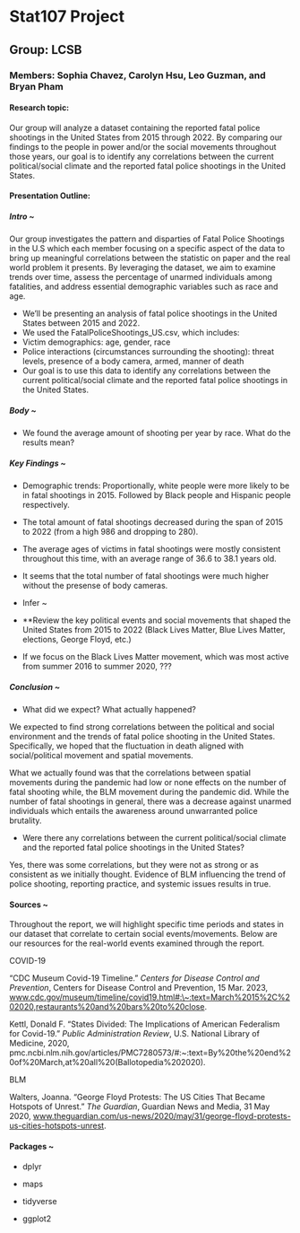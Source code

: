 # Stat107 Project

## Group: LCSB

### Members: Sophia Chavez, Carolyn Hsu, Leo Guzman, and Bryan Pham

#### Research topic:

Our group will analyze a dataset containing the reported fatal police shootings in the United States from 2015 through 2022. By comparing our findings to the people in power and/or the social movements throughout those years, our goal is to identify any correlations between the current political/social climate and the reported fatal police shootings in the United States.

#### Presentation Outline:

##### Intro ~

Our group investigates the pattern and disparties of Fatal Police Shootings in the U.S which each member focusing on a specific aspect of the data to bring up meaningful correlations between the statistic on paper and the real world problem it presents. By leveraging the dataset, we aim to examine trends over time, assess the percentage of unarmed individuals among fatalities, and address essential demographic variables such as race and age.

-   We’ll be presenting an analysis of fatal police shootings in the United States between 2015 and 2022.
-   We used the FatalPoliceShootings_US.csv, which includes:
-   Victim demographics: age, gender, race
-   Police interactions (circumstances surrounding the shooting): threat levels, presence of a body camera, armed, manner of death
-   Our goal is to use this data to identify any correlations between the current political/social climate and the reported fatal police shootings in the United States.

##### Body \~

-   We found the average amount of shooting per year by race. What do the results mean?

##### Key Findings \~

-   Demographic trends: Proportionally, white people were more likely to be in fatal shootings in 2015. Followed by Black people and Hispanic people respectively.

-   The total amount of fatal shootings decreased during the span of 2015 to 2022 (from a high 986 and dropping to 280).

-   The average ages of victims in fatal shootings were mostly consistent throughout this time, with an average range of 36.6 to 38.1 years old.

-   It seems that the total number of fatal shootings were much higher without the presense of body cameras.  

-   Infer \~

-   \*\*Review the key political events and social movements that shaped the United States from 2015 to 2022 (Black Lives Matter, Blue Lives Matter, elections, George Floyd, etc.)

-   If we focus on the Black Lives Matter movement, which was most active from summer 2016 to summer 2020, ???

##### Conclusion \~

-   What did we expect? What actually happened?

We expected to find strong correlations between the political and social environment and the trends of fatal police shooting in the United States. Specifically, we hoped that the fluctuation in death aligned with social/political movement and spatial movements. 

What we actually found was that the correlations between spatial movements during the pandemic had low or none effects on the number of fatal shooting while, the BLM movement during the pandemic did. While the number of fatal shootings in general, there was a decrease against unarmed individuals which entails the awareness around unwarranted police brutality. 

-   Were there any correlations between the current political/social climate and the reported fatal police shootings in the United States?

Yes, there was some correlations, but they were not as strong or as consistent as we initially thought. Evidence of BLM influencing the trend of police shooting, reporting practice, and systemic issues results in true.

#### Sources \~

Throughout the report, we will highlight specific time periods and states in our dataset that correlate to certain social events/movements. Below are our resources for the real-world events examined through the report.

COVID-19

“CDC Museum Covid-19 Timeline.” *Centers for Disease Control and Prevention*, Centers for Disease Control and Prevention, 15 Mar. 2023, www.cdc.gov/museum/timeline/covid19.html#:\~:text=March%2015%2C%202020,restaurants%20and%20bars%20to%20close.

Kettl, Donald F. “States Divided: The Implications of American Federalism for Covid-19.” *Public Administration Review*, U.S. National Library of Medicine, 2020, pmc.ncbi.nlm.nih.gov/articles/PMC7280573/#:\~:text=By%20the%20end%20of%20March,at%20all%20(Ballotopedia%202020).

BLM

Walters, Joanna. “George Floyd Protests: The US Cities That Became Hotspots of Unrest.” *The Guardian*, Guardian News and Media, 31 May 2020, www.theguardian.com/us-news/2020/may/31/george-floyd-protests-us-cities-hotspots-unrest.

#### Packages \~

-   dplyr

-   maps

-   tidyverse

-   ggplot2

